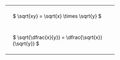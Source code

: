 ---
---

#  
<br>
<style type="text/css">
#T_bf9fe th.col_heading {
  text-align: left;
  font-size: 1em;
}
#T_bf9fe td {
  text-align: left;
  font-size: 1em;
  padding: 1.5em;
}
#T_bf9fe_row0_col0, #T_bf9fe_row1_col0 {
  width: 300px;
  white-space: pre-wrap;
}
</style>
<table id="T_bf9fe">
  <thead>
  </thead>
  <tbody>
    <tr>
      <td id="T_bf9fe_row0_col0" class="data row0 col0" >$ \sqrt{xy} = \sqrt{x} \times \sqrt{y} $</td>
    </tr>
    <tr>
      <td id="T_bf9fe_row1_col0" class="data row1 col0" >$ \sqrt{\dfrac{x}{y}} = \dfrac{\sqrt{x}}{\sqrt{y}} $</td>
    </tr>
  </tbody>
</table>
